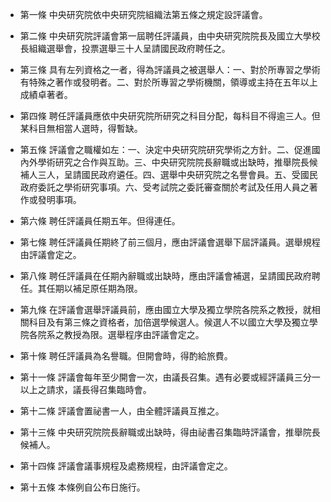 * 第一條 中央研究院依中央研究院組織法第五條之規定設評議會。

* 第二條 中央研究院評議會第一屆聘任評議員，由中央研究院院長及國立大學校長組織選舉會，投票選舉三十人呈請國民政府聘任之。

* 第三條 具有左列資格之一者，得為評議員之被選舉人：一、對於所專習之學術有特殊之著作或發明者。二、對於所專習之學術機關，領導或主持在五年以上成績卓著者。

* 第四條 聘任評議員應依中央研究院所研究之科目分配，每科目不得逾三人。但某科目無相當人選時，得暫缺。

* 第五條 評議會之職權如左：一、決定中央研究院研究學術之方針。二、促進國內外學術研究之合作與互助。三、中央研究院院長辭職或出缺時，推舉院長候補人三人，呈請國民政府遴任。四、選舉中央研究院之名譽會員。五、受國民政府委託之學術研究事項。六、受考試院之委託審查關於考試及任用人員之著作或發明事項。

* 第六條 聘任評議員任期五年。但得連任。

* 第七條 聘任評議員任期終了前三個月，應由評議會選舉下屆評議員。選舉規程由評議會定之。

* 第八條 聘任評議員在任期內辭職或出缺時，應由評議會補選，呈請國民政府聘任。其任期以補足原任期為限。

* 第九條 在評議會選舉評議員前，應由國立大學及獨立學院各院系之教授，就相關科目及有第三條之資格者，加倍選學候選人。候選人不以國立大學及獨立學院各院系之教授為限。選舉程序由評議會定之。

* 第十條 聘任評議員為名譽職。但開會時，得酌給旅費。

* 第十一條 評議會每年至少開會一次，由議長召集。遇有必要或經評議員三分一以上之請求，議長得召集臨時會。

* 第十二條 評議會置祕書一人，由全體評議員互推之。

* 第十三條 中央研究院院長辭職或出缺時，得由祕書召集臨時評議會，推舉院長候補人。

* 第十四條 評議會議事規程及處務規程，由評議會定之。

* 第十五條 本條例自公布日施行。

